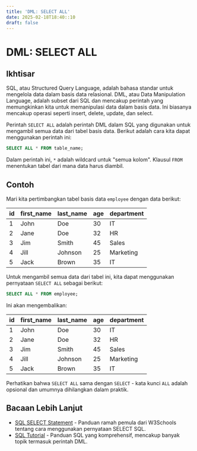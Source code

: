 ```yaml
---
title: 'DML: SELECT ALL'
date: 2025-02-18T18:40::10
draft: false
---
```


# DML: SELECT ALL

## Ikhtisar

SQL, atau Structured Query Language, adalah bahasa standar untuk mengelola data dalam basis data relasional. DML, atau Data Manipulation Language, adalah subset dari SQL dan mencakup perintah yang memungkinkan kita untuk memanipulasi data dalam basis data. Ini biasanya mencakup operasi seperti insert, delete, update, dan select.

Perintah `SELECT ALL` adalah perintah DML dalam SQL yang digunakan untuk mengambil semua data dari tabel basis data. Berikut adalah cara kita dapat menggunakan perintah ini:

```sql
SELECT ALL * FROM table_name;
```

Dalam perintah ini, `*` adalah wildcard untuk "semua kolom". Klausul `FROM` menentukan tabel dari mana data harus diambil.

## Contoh

Mari kita pertimbangkan tabel basis data `employee` dengan data berikut:

| id  | first_name | last_name | age | department |
| --- | ---------- | --------- | --- | ---------- |
| 1   | John       | Doe       | 30  | IT         |
| 2   | Jane       | Doe       | 32  | HR         |
| 3   | Jim        | Smith     | 45  | Sales      |
| 4   | Jill       | Johnson   | 25  | Marketing  |
| 5   | Jack       | Brown     | 35  | IT         |

Untuk mengambil semua data dari tabel ini, kita dapat menggunakan pernyataan `SELECT ALL` sebagai berikut:

```sql
SELECT ALL * FROM employee;
```

Ini akan mengembalikan:

| id  | first_name | last_name | age | department |
| --- | ---------- | --------- | --- | ---------- |
| 1   | John       | Doe       | 30  | IT         |
| 2   | Jane       | Doe       | 32  | HR         |
| 3   | Jim        | Smith     | 45  | Sales      |
| 4   | Jill       | Johnson   | 25  | Marketing  |
| 5   | Jack       | Brown     | 35  | IT         |

Perhatikan bahwa `SELECT ALL` sama dengan `SELECT` - kata kunci `ALL` adalah opsional dan umumnya dihilangkan dalam praktik.

## Bacaan Lebih Lanjut

- [SQL SELECT Statement](https://www.w3schools.com/sql/sql_select.asp) - Panduan ramah pemula dari W3Schools tentang cara menggunakan pernyataan SELECT SQL.
- [SQL Tutorial](https://www.postgresqltutorial.com/) - Panduan SQL yang komprehensif, mencakup banyak topik termasuk perintah DML.
